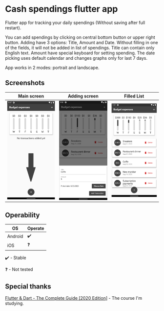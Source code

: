 # Cash spendings flutter app

Flutter app for tracking your daily spendings (Without saving after full restart).

You can add spendings by clicking on central bottom button or upper right button. Adding have 3 options: Title, Amount and Date. Without filling in one of the fields, it will not be added in list of spendings. Title can contain only English text. Amount have special keyboard for setting spending. The date picking uses default calendar and changes graphs only for last 7 days.

App works in 2 modes: portrait and landscape.

## Screenshots

|             Main screen         |          Adding screen         |           Filled List           |
|---------------------------------|--------------------------------|---------------------------------|
|![](images/github_mainscreen.png)|![](images/github_addscreen.png)|![](images/github_filledmain.png)|

## Operability

|OS     |Operate|
|-------|-------|
|Android|✔️    |
|iOS    |❓     |

✔️ - Stable

❓ - Not tested

## Special thanks

[Flutter & Dart - The Complete Guide [2020 Edition]](https://www.udemy.com/course/learn-flutter-dart-to-build-ios-android-apps/) - The course I'm studying.
